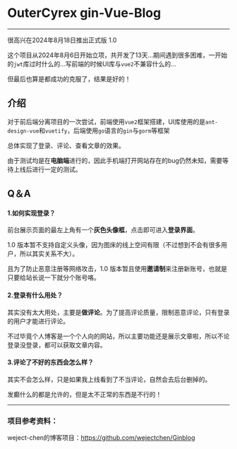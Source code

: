 # OuterCyrex gin-Vue-Blog

------

很高兴在2024年8月18日推出正式版 1.0 

这个项目从2024年8月6日开始立项，共开发了13天...期间遇到很多困难，一开始的`jwt`库过时什么的...写前端的时候UI库与`vue2`不兼容什么的...

但最后也算是都成功的克服了，结果是好的！

## 介绍

对于前后端分离项目的一次尝试，前端使用`vue2`框架搭建，UI库使用的是`ant-design-vue`和`vuetify`，后端使用`go`语言的`gin`与`gorm`等框架

总体实现了登录、评论、查看文章的效果。

由于测试均是在**电脑端**进行的，因此手机端打开网站存在的bug仍然未知，需要等待上线后进行一定的测试。



## Q＆A

#### 1.如何实现登录？

前台展示页面的最左上角有一个**灰色头像框**，点击即可进入**登录界面**。

1.0 版本暂不支持自定义头像，因为图床的线上空间有限（不过想到不会有很多用户，所以其实关系不大）。

且为了防止恶意注册等网络攻击，1.0 版本暂且使用**邀请制**来注册新账号，也就是只要给站长说一下就分个账号咯。



#### 2.登录有什么用处？

其实没有太大用处，主要是**做评论**。为了提高评论质量，限制恶意评论，只有登录的用户才能进行评论。

不过毕竟个人博客是一个个人向的网站，所以主要功能还是展示文章啦，所以不论登录没登录，都可以获取文章内容。


#### 3.评论了不好的东西会怎么样？

其实不会怎么样，只是如果我上线看到了不当评论，自然会去后台删掉的。

发癫什么的都是允许的，但是太不正常的东西是不行的！

------

### 项目参考资料：

weject-chen的博客项目：https://github.com/wejectchen/Ginblog

